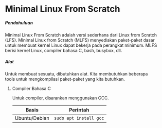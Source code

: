# Minimal Linux From Scratch

##### Pendahuluan

Minimal Linux From Scratch adalah versi sederhana dari Linux from Scratch (LFS). Minimal Linux from Scratch (MLFS) menyediakan paket-paket dasar untuk membuat kernel Linux dapat bekerja pada perangkat minimum. MLFS berisi kernel Linux, compiler bahasa C, bash, busybox, dll.

##### Alat

Untuk membuat sesuatu, dibutuhkan alat. Kita membutuhkan beberapa tools untuk mengkompilasi paket-paket yang kita butuhkan.

1. Compiler Bahasa C

   Untuk compiler, disarankan menggunakan GCC.

   | Basis         | Perintah               |
   | ------------- | ---------------------- |
   | Ubuntu/Debian | `sudo apt install gcc` |

   